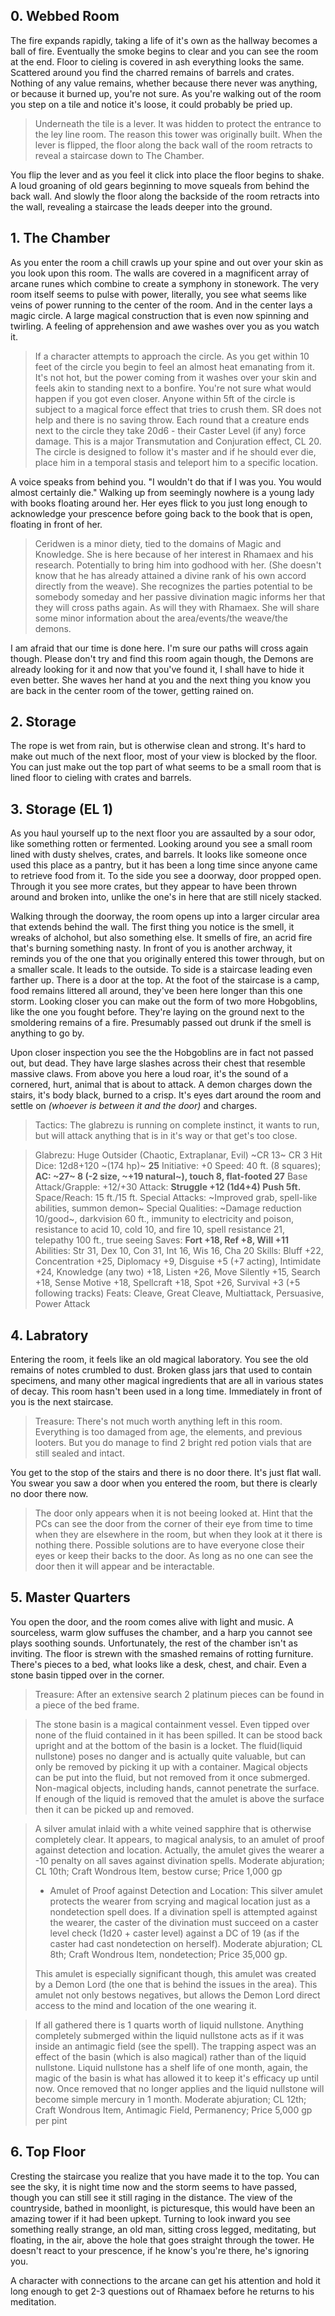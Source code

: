 ## 0\. Webbed Room
The fire expands rapidly, taking a life of it's own as the hallway becomes a ball of fire. Eventually the smoke begins to clear and you can see the room at the end. Floor to cieling is covered in ash everything looks the same. Scattered around you find the charred remains of barrels and crates. Nothing of any value remains, whether because there never was anything, or because it burned up, you're not sure. As you're walking out of the room you step on a tile and notice it's loose, it could probably be pried up.

> Underneath the tile is a lever. It was hidden to protect the entrance to the ley line room. The reason this tower was originally built. When the lever is flipped, the floor along the back wall of the room retracts to reveal a staircase down to The Chamber.

You flip the lever and as you feel it click into place the floor begins to shake. A loud groaning of old gears beginning to move squeals from behind the back wall. And slowly the floor along the backside of the room retracts into the wall, revealing a staircase the leads deeper into the ground.

## 1\. The Chamber
As you enter the room a chill crawls up your spine and out over your skin as you look upon this room. The walls are covered in a magnificent array of arcane runes which combine to create a symphony in stonework. The very room itself seems to pulse with power, literally, you see what seems like veins of power running to the center of the room. And in the center lays a magic circle. A large magical construction that is even now spinning and twirling. A feeling of apprehension and awe washes over you as you watch it.

> If a character attempts to approach the circle.
As you get within 10 feet of the circle you begin to feel an almost heat emanating from it. It's not hot, but the power coming from it washes over your skin and feels akin to standing next to a bonfire. You're not sure what would happen if you got even closer.
> Anyone within 5ft of the circle is subject to a magical force effect that tries to crush them. SR does not help and there is no saving throw. Each round that a creature ends next to the circle they take 20d6 - their Caster Level (if any) force damage.
> This is a major Transmutation and Conjuration effect, CL 20. The circle is designed to follow it's master and if he should ever die, place him in a temporal stasis and teleport him to a specific location.

A voice speaks from behind you. "I wouldn't do that if I was you. You would almost certainly die." Walking up from seemingly nowhere is a young lady with books floating around her. Her eyes flick to you just long enough to acknowledge your prescence before going back to the book that is open, floating in front of her.

> Ceridwen is a minor diety, tied to the domains of Magic and Knowledge. She is here because of her interest in Rhamaex and his research. Potentially to bring him into godhood with her. (She doesn't know that he has already attained a divine rank of his own accord directly from the weave). She recognizes the parties potential to be somebody someday and her passive divination magic informs her that they will cross paths again. As will they with Rhamaex. She will share some minor information about the area/events/the weave/the demons.

I am afraid that our time is done here. I'm sure our paths will cross again though. Please don't try and find this room again though, the Demons are already looking for it and now that you've found it, I shall have to hide it even better. She waves her hand at you and the next thing you know you are back in the center room of the tower, getting rained on.

## 2\. Storage
The rope is wet from rain, but is otherwise clean and strong. It's hard to make out much of the next floor, most of your view is blocked by the floor. You can just make out the top part of what seems to be a small room that is lined floor to cieling with crates and barrels.

## 3\. Storage (EL 1)
As you haul yourself up to the next floor you are assaulted by a sour odor, like something rotten or fermented. Looking around you see a small room lined with dusty shelves, crates, and barrels. It looks like someone once used this place as a pantry, but it has been a long time since anyone came to retrieve food from it.
To the side you see a doorway, door propped open. Through it you see more crates, but they appear to have been thrown around and broken into, unlike the one's in here that are still nicely stacked.

Walking through the doorway, the room opens up into a larger circular area that extends behind the wall. The first thing you notice is the smell, it wreaks of alchohol, but also something else. It smells of fire, an acrid fire that's burning something nasty. In front of you is another archway, it reminds you of the one that you originally entered this tower through, but on a smaller scale. It leads to the outside. To side is a staircase leading even farther up. There is a door at the top. At the foot of the staircase is a camp, food remains littered all around, they've been here longer than this one storm. Looking closer you can make out the form of two more Hobgoblins, like the one you fought before. They're laying on the ground next to the smoldering remains of a fire. Presumably passed out drunk if the smell is anything to go by.

Upon closer inspection you see the the Hobgoblins are in fact not passed out, but dead. They have large slashes across their chest that resemble massive claws. From above you here a loud roar, it's the sound of a cornered, hurt, animal that is about to attack. A demon charges down the stairs, it's body black, burned to a crisp. It's eyes dart around the room and settle on *(whoever is between it and the door)* and charges.

> Tactics: The glabrezu is running on complete instinct, it wants to run, but will attack anything that is in it's way or that get's too close.

> Glabrezu: Huge Outsider (Chaotic, Extraplanar, Evil) ~CR 13~ CR 3
> Hit Dice: 12d8+120 ~(174 hp)~ **25**
> Initiative: +0
> Speed: 40 ft. (8 squares); **AC: ~27~ 8 (-2 size, ~+19 natural~), touch 8, flat-footed 27**
> Base Attack/Grapple: +12/+30
> Attack: **Struggle +12 (1d4+4) Push 5ft.**
> Space/Reach: 15 ft./15 ft.
> Special Attacks: ~Improved grab, spell-like abilities, summon demon~
> Special Qualities: ~Damage reduction 10/good~, darkvision 60 ft., immunity to electricity and poison, resistance to acid 10, cold 10, and fire 10, spell resistance 21, telepathy 100 ft., true seeing
> Saves: **Fort +18, Ref +8, Will +11**
> Abilities: Str 31, Dex 10, Con 31, Int 16, Wis 16, Cha 20
> Skills: Bluff +22, Concentration +25, Diplomacy +9, Disguise +5 (+7 acting), Intimidate +24, Knowledge (any two) +18, Listen +26, Move Silently +15, Search +18, Sense Motive +18, Spellcraft +18, Spot +26, Survival +3 (+5 following tracks)
> Feats: Cleave, Great Cleave, Multiattack, Persuasive, Power Attack

## 4\. Labratory
Entering the room, it feels like an old magical laboratory. You see the old remains of notes crumbled to dust. Broken glass jars that used to contain specimens, and many other magical ingredients that are all in various states of decay. This room hasn't been used in a long time. Immediately in front of you is the next staircase.

> Treasure: There's not much worth anything left in this room. Everything is too damaged from age, the elements, and previous looters. But you do manage to find 2 bright red potion vials that are still sealed and intact.

You get to the stop of the stairs and there is no door there. It's just flat wall. You swear you saw a door when you entered the room, but there is clearly no door there now.

> The door only appears when it is not beeing looked at. Hint that the PCs can see the door from the corner of their eye from time to time when they are elsewhere in the room, but when they look at it there is nothing there. Possible solutions are to have everyone close their eyes or keep their backs to the door. As long as no one can see the door then it will appear and be interactable.

## 5\. Master Quarters
You open the door, and the room comes alive with light and music. A sourceless, warm glow suffuses the chamber, and a harp you cannot see plays soothing sounds. Unfortunately, the rest of the chamber isn't as inviting. The floor is strewn with the smashed remains of rotting furniture. There's pieces to a bed, what looks like a desk, chest, and chair. Even a stone basin tipped over in the corner.

> Treasure: After an extensive search 2 platinum pieces can be found in a piece of the bed frame.

> The stone basin is a magical containment vessel. Even tipped over none of the fluid contained in it has been spilled. It can be stood back upright and at the bottom of the basin is a locket. The fluid(liquid nullstone) poses no danger and is actually quite valuable, but can only be removed by picking it up with a container. Magical objects can be put into the fluid, but not removed from it once submerged. Non-magical objects, including hands, cannot penetrate the surface. If enough of the liquid is removed that the amulet is above the surface then it can be picked up and removed.

> A silver amulat inlaid with a white veined sapphire that is otherwise completely clear. It appears, to magical analysis, to an amulet of proof against detection and location. Actually, the amulet gives the wearer a -10 penalty on all saves against divination spells.
> Moderate abjuration; CL 10th; Craft Wondrous Item, bestow curse; Price 1,000 gp
> - Amulet of Proof against Detection and Location: This silver amulet protects the wearer from scrying and magical location just as a nondetection spell does. If a divination spell is attempted against the wearer, the caster of the divination must succeed on a caster level check (1d20 + caster level) against a DC of 19 (as if the caster had cast nondetection on herself).
> Moderate abjuration; CL 8th; Craft Wondrous Item, nondetection; Price 35,000 gp.
>
> This amulet is especially significant though, this amulet was created by a Demon Lord (the one that is behind the issues in the area). This amulet not only bestows negatives, but allows the Demon Lord direct access to the mind and location of the one wearing it.

> If all gathered there is 1 quarts worth of liquid nullstone. Anything completely submerged within the liquid nullstone acts as if it was inside an antimagic field (see the spell). The trapping aspect was an effect of the basin (which is also magical) rather than of the liquid nullstone. Liquid nullstone has a shelf life of one month, again, the magic of the basin is what has allowed it to keep it's efficacy up until now. Once removed that no longer applies and the liquid nullstone will become simple mercury in 1 month.
> Moderate abjuration; CL 12th; Craft Wondrous Item, Antimagic Field, Permanency; Price 5,000 gp per pint

## 6\. Top Floor
Cresting the staircase you realize that you have made it to the top. You can see the sky, it is night time now and the storm seems to have passed, though you can still see it still raging in the distance. The view of the countryside, bathed in moonlight, is picturesque, this would have been an amazing tower if it had been upkept. Turning to look inward you see something really strange, an old man, sitting cross legged, meditating, but floating, in the air, above the hole that goes straight through the tower. He doesn't react to your prescence, if he know's you're there, he's ignoring you.

A character with connections to the arcane can get his attention and hold it long enough to get 2-3 questions out of Rhamaex before he returns to his meditation.
